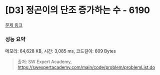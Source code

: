 # [D3] 정곤이의 단조 증가하는 수 - 6190 

[문제 링크](https://swexpertacademy.com/main/code/problem/problemDetail.do?contestProbId=AWcPjEuKAFgDFAU4) 

### 성능 요약

메모리: 64,628 KB, 시간: 3,085 ms, 코드길이: 609 Bytes



> 출처: SW Expert Academy, https://swexpertacademy.com/main/code/problem/problemList.do